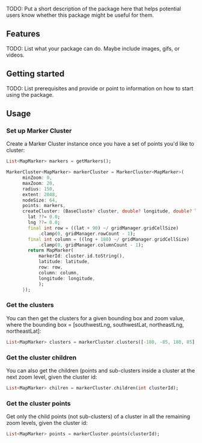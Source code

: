 <!--
This README describes the package. If you publish this package to pub.dev,
this README's contents appear on the landing page for your package.

For information about how to write a good package README, see the guide for
[writing package pages](https://dart.dev/guides/libraries/writing-package-pages).

For general information about developing packages, see the Dart guide for
[creating packages](https://dart.dev/guides/libraries/create-library-packages)
and the Flutter guide for
[developing packages and plugins](https://flutter.dev/developing-packages).
-->

TODO: Put a short description of the package here that helps potential users
know whether this package might be useful for them.

## Features

TODO: List what your package can do. Maybe include images, gifs, or videos.

## Getting started

TODO: List prerequisites and provide or point to information on how to
start using the package.

## Usage

### Set up Marker Cluster

Create a Marker Cluster instance once you have a set of points you'd like to cluster:

```dart
List<MapMarker> markers = getMarkers();

MarkerCluster<MapMarker> markerCluster = MarkerCluster<MapMarker>(
      minZoom: 0,
      maxZoom: 20,
      radius: 150,
      extent: 2048,
      nodeSize: 64,
      points: markers,
      createCluster: (BaseCluste? cluster, double? longitude, double? latitude) {
        lat ??= 0.0;
        lng ??= 0.0;
        final int row = ((lat + 90) ~/ gridManager.gridCellSize)
            .clamp(0, gridManager.rowCount - 1);
        final int column = ((lng + 180) ~/ gridManager.gridCellSize)
            .clamp(0, gridManager.columnCount - 1);
        return MapMarker(
            markerId: cluster.id.toString(),
            latitude: latitude,
            row: row,
            column: column,
            longitude: longitude,
            );
      });
```

### Get the clusters

You can then get the clusters for a given bounding box and zoom value, where the
bounding box = [southwestLng, southwestLat, northeastLng, northeastLat]:

```dart
List<MapMarker> clusters = markerCluster.clusters([-180, -85, 180, 85], _currentZoom);
```

### Get the cluster children

You can also get the children (points and sub-clusters inside a cluster at the
next zoom level, given the cluster id:

```dart
List<MapMarker> chilren = markerCluster.children(int clusterId);
```

### Get the cluster points

Get only the child points (not sub-clusters) of a cluster in all the remaining
zoom levels, given the cluster id:

```dart
List<MapMarker> points = markerCluster.points(clusterId);
```

